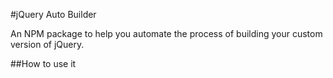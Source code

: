 #jQuery Auto Builder

An NPM package to help you automate the process of building your custom version of jQuery.

##How to use it

